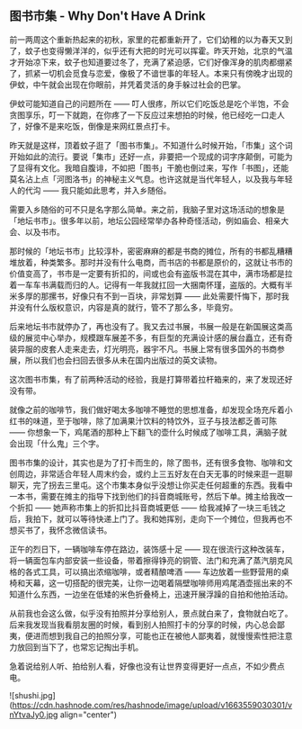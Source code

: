## 图书市集 - Why Don't  Have A Drink

前一两周这个重新热起来的初秋，家里的花都重新开了，它们幼稚的以为春天又到了，蚊子也变得懒洋洋的，似乎还有大把的时光可以挥霍。昨天开始，北京的气温才开始凉下来，蚊子也知道要过冬了，充满了紧迫感，它们好像浑身的肌肉都绷紧了，抓紧一切机会觅食与恋爱，像极了不谙世事的年轻人。本来只有傍晚才出现的伊蚊，中午就会出现在你眼前，并凭着灵活的身手躲过社会的巴掌。

伊蚊可能知道自己的问题所在 —— 叮人很疼，所以它们吃饭总是吃个半饱，不会贪图享乐，叮一下就跑，在你疼了一下反应过来想拍的时候，他已经吃一口走人了，好像不是来吃饭，倒像是来网红景点打卡。

昨天就是这样，顶着蚊子逛了「图书市集」。不知道什么时候开始，「市集」这个词开始如此的流行。要说「集市」还好一点，非要把一个现成的词字序颠倒，可能为了显得有文化。我暗自腹诽，不如把「图书」干脆也倒过来，写作「书图」，还能莫名沾上点「河图洛书」的神秘主义气息。也许这就是当代年轻人，以及我与年轻人的代沟 —— 我只能如此思考，并入乡随俗。

需要入乡随俗的可不只是名字那么简单。来之前，我脑子里对这场活动的想象是「地坛书市」。很多年以前，地坛公园经常举办各种奇怪活动，例如庙会、相亲大会、以及书市。

那时候的「地坛书市」比较淳朴，密密麻麻的都是书商的摊位，所有的书都乱糟糟堆放着，种类繁多。那时并没有什么电商，而书店的书都是原价的，这就让书市的价值变高了，书市是一定要有折扣的，间或也会有盗版书混在其中，满市场都是拉着一车车书满载而归的人。记得有一年我就扛回一大捆南怀瑾，盗版的。大概有半米多厚的那摞书，好像只有不到一百块，非常划算 —— 此处需要忏悔下，那时我并没有什么版权意识，内容是真的就行，管不了那么多，毕竟穷。

后来地坛书市就停办了，再也没有了。我又去过书展，书展一般是在新国展这类高级的展览中心举办，规模跟车展差不多，有巨型的充满设计感的展台矗立，还有奇装异服的皮套人走来走去，灯光明亮，器宇不凡。书展上常有很多国外的书商参展，所以我们也会扫回去很多从未在国内出版过的英文读物。

这次图书市集，有了前两种活动的经验，我是打算带着拉杆箱来的，来了发现还好没有带。

就像之前的咖啡节，我们做好喝太多咖啡不睡觉的思想准备，却发现全场充斥着小红书的味道，至于咖啡，除了加满果汁饮料的特饮外，豆子与技法都乏善可陈 —— 你想象一下，鸡尾酒的那种上下翻飞的壶什么时候成了咖啡工具，满脑子就会出现「什么鬼」三个字。

图书市集的设计，其实也是为了打卡而生的，除了图书，还有很多食物、咖啡和文创周边，非常适合年轻人周末约会，或约上三五好友在白天无事的时候来逛一逛聊聊天，完了拐去三里屯。这个市集本身似乎没想让你买走任何超重的东西。我看中一本书，需要在摊主的指导下找到他们的抖音商城账号，然后下单。摊主给我改一个折扣 —— 她声称市集上的折扣比抖音商城更低 —— 给我减掉了一块三毛钱之后，我拍下，就可以等待快递上门了。我和她挥别，走向下一个摊位，但我再也不想买书了，我怀念微信读书。

正午的烈日下，一辆咖啡车停在路边，装饰感十足 —— 现在很流行这种改装车，将一辆面包车内部安装一些设备，带着擦得铮亮的铜管、法门和充满了蒸汽朋克风格的各式工具，可以搞出浓缩咖啡，或者精酿啤酒 —— 车边放着一些野营用的桌椅和天幕，这一切搭配的很完美，让你一边喝着隔壁咖啡师用鸡尾酒壶摇出来的不知道什么东西，一边坐在低矮的米色折叠椅上，迅速开展浮躁的自拍和他拍活动。

从前我也会这么做，似乎没有拍照并分享给别人，景点就白来了，食物就白吃了。后来我发现当我看朋友圈的时候，看到别人拍照打卡的分享的时候，内心总会鄙夷，便进而想到我自己的拍照分享，可能也正在被他人鄙夷着，就慢慢索性把注意力放回到当下了，也常忘记掏出手机。

急着说给别人听、拍给别人看，好像也没有让世界变得更好一点点，不如少费点电。


![shushi.jpg](https://cdn.hashnode.com/res/hashnode/image/upload/v1663559030301/vnYtvaJy0.jpg align="center")
